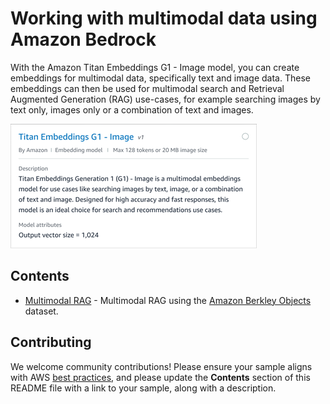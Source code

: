 # Working with multimodal data using Amazon Bedrock

With the Amazon Titan Embeddings G1 - Image model, you can create embeddings for multimodal data, specifically text and image data. These embeddings can then be used for multimodal search and Retrieval Augmented Generation (RAG) use-cases, for example searching images by text only, images only or a combination of text and images. 


![Amazon Titan Embeddings G1 - Image](images/titan-embeddings-g1-image.png)

## Contents

- [Multimodal RAG](./rag/) - Multimodal RAG using the [Amazon Berkley Objects](https://amazon-berkeley-objects.s3.amazonaws.com/index.html) dataset. 

## Contributing

We welcome community contributions! Please ensure your sample aligns with AWS [best practices](https://aws.amazon.com/architecture/well-architected/), and please update the **Contents** section of this README file with a link to your sample, along with a description.
